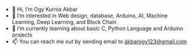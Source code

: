 - 👋 Hi, I’m Ogy Kurnia Akbar
- 👀 I’m interested in Web design, database, Arduino, AI, Machine Learning, Deep Learning, and Block Chain
- 🌱 I’m currently learning about basic C, Python Language and Arduino projects 
- 📫 You can reach me out by sending email to akbarogy123@gmail.com

<!---
KingOnyslaf65/KingOnyslaf65 is a ✨ special ✨ repository because its `README.md` (this file) appears on your GitHub profile.
You can click the Preview link to take a look at your changes.
--->
